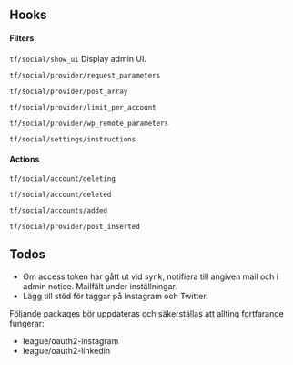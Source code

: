 ## Hooks ##

#### Filters ####

`tf/social/show_ui` Display admin UI.

`tf/social/provider/request_parameters`

`tf/social/provider/post_array`

`tf/social/provider/limit_per_account`

`tf/social/provider/wp_remote_parameters`

`tf/social/settings/instructions`

#### Actions ####

`tf/social/account/deleting`

`tf/social/account/deleted`

`tf/social/accounts/added`

`tf/social/provider/post_inserted`

## Todos ##

- Om access token har gått ut vid synk, notifiera till angiven mail och i admin notice. Mailfält under inställningar.
- Lägg till stöd för taggar på Instagram och Twitter.

Följande packages bör uppdateras och säkerställas att allting fortfarande fungerar:

- league/oauth2-instagram
- league/oauth2-linkedin

